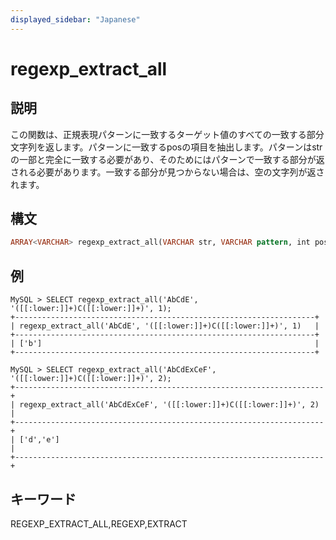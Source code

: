 ```yaml
---
displayed_sidebar: "Japanese"
---
```


# regexp_extract_all

## 説明

この関数は、正規表現パターンに一致するターゲット値のすべての一致する部分文字列を返します。パターンに一致するposの項目を抽出します。パターンはstrの一部と完全に一致する必要があり、そのためにはパターンで一致する部分が返される必要があります。一致する部分が見つからない場合は、空の文字列が返されます。

## 構文

```Haskell
ARRAY<VARCHAR> regexp_extract_all(VARCHAR str, VARCHAR pattern, int pos)
```

## 例

```Plain Text
MySQL > SELECT regexp_extract_all('AbCdE', '([[:lower:]]+)C([[:lower:]]+)', 1);
+-------------------------------------------------------------------+
| regexp_extract_all('AbCdE', '([[:lower:]]+)C([[:lower:]]+)', 1)   |
+-------------------------------------------------------------------+
| ['b']                                                             |
+-------------------------------------------------------------------+

MySQL > SELECT regexp_extract_all('AbCdExCeF', '([[:lower:]]+)C([[:lower:]]+)', 2);
+---------------------------------------------------------------------+
| regexp_extract_all('AbCdExCeF', '([[:lower:]]+)C([[:lower:]]+)', 2) |
+---------------------------------------------------------------------+
| ['d','e']                                                           |
+---------------------------------------------------------------------+
```

## キーワード

REGEXP_EXTRACT_ALL,REGEXP,EXTRACT